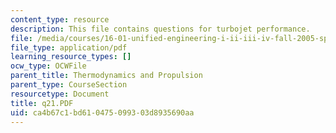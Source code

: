 ```yaml
---
content_type: resource
description: This file contains questions for turbojet performance.
file: /media/courses/16-01-unified-engineering-i-ii-iii-iv-fall-2005-spring-2006/ca4b67c1bd610475099303d8935690aa_q21.PDF
file_type: application/pdf
learning_resource_types: []
ocw_type: OCWFile
parent_title: Thermodynamics and Propulsion
parent_type: CourseSection
resourcetype: Document
title: q21.PDF
uid: ca4b67c1-bd61-0475-0993-03d8935690aa
---
```

